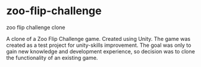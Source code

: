 # zoo-flip-challenge
zoo flip challenge clone

A clone of a Zoo Flip Challenge game. Created using Unity. The game was created as a test project for unity-skills improvement. 
The goal was only to gain new knowledge and development experience, so decision was to clone the functionality of an existing game. 
